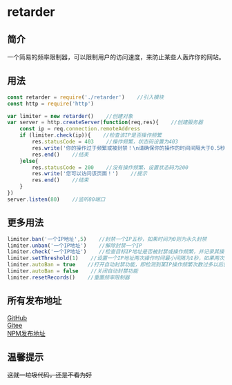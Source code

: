 # retarder  
## 简介
一个简易的频率限制器，可以限制用户的访问速度，来防止某些人轰炸你的网站。  

## 用法  
```js
const retarder = require('./retarder')    //引入模块
const http = require('http')

var limiter = new retarder()    //创建对象
var server = http.createServer(function(req,res){    //创建服务器
    const ip = req.connection.remoteAddress
    if (limiter.check(ip)){    //检查该IP是否操作频繁
        res.statusCode = 403    //操作频繁，状态码设置为403
        res.write('你的操作过于频繁或被封禁！\n请确保你的操作的时间间隔大于0.5秒，并且此IP没有被服务器封禁！')    //提示用户
        res.end()    //结束
    }else{
        res.statusCode = 200    //没有操作频繁，设置状态码为200
        res.write('您可以访问该页面！')    //提示
        res.end()    //结束
    }
})
server.listen(80)    //监听80端口
```

## 更多用法  
```js
limiter.ban('一个IP地址',5)    //封禁一个IP五秒，如果时间为0则为永久封禁
limiter.unban('一个IP地址')    //解除封禁一个IP
limiter.check('一个IP地址')    //检查目标IP地址是否被封禁或操作频繁，并记录其操作时间。如果被封禁或操作频繁则返回true，否则返回false
limiter.setThreshold(1)    //设置一个IP地址两次操作时间最小间隔为1秒，如果两次操作间隔小于1秒，则禁止操作
limiter.autoBan = true    //打开自动封禁功能，即检测到某IP操作频繁次数过多以后就封禁它10分钟
limiter.autoBan = false    //关闭自动封禁功能
limiter.resetRecords()    //重置频率限制器
```

## 所有发布地址  
[GitHub](https://github.com/MrZhang365/retarder)  
[Gitee](https://gitee.com/MrZhang365/retarder)  
[NPM发布地址](https://www.npmjs.com/package/retarder)  

## 温馨提示  
~~这就一垃圾代码，还是不看为好~~  